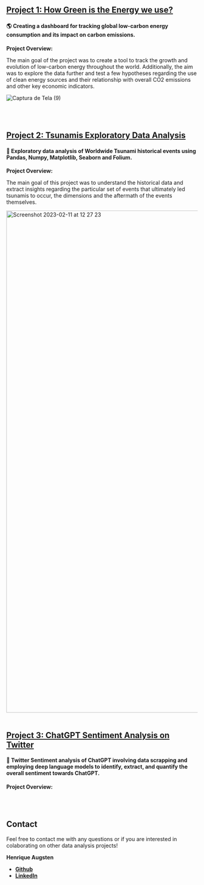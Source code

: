 ## **[Project 1: How Green is the Energy we use?](https://github.com/hafluz/energy_data)**
#### 🌎 Creating a dashboard for tracking global low-carbon energy consumption and its impact on carbon emissions.

**Project Overview:**

The main goal of the project was to create a tool to track the growth and evolution of low-carbon energy throughout the world. Additionally, the aim was to explore the data further and test a few hypotheses regarding the use of clean energy sources and their relationship with overall CO2 emissions and other key economic indicators.

![Captura de Tela (9)](https://user-images.githubusercontent.com/122936255/215545006-45224a36-7173-4e34-978f-217180bcca6f.png)

<br/>
<br/>

## **[Project 2: Tsunamis Exploratory Data Analysis](https://github.com/hafluz/tsunami_exploratory)**
#### 🌊 Exploratory data analysis of Worldwide Tsunami historical events using Pandas, Numpy, Matplotlib, Seaborn and Folium.

**Project Overview:**

The main goal of this project was to understand the historical data and extract insights regarding the particular set of events that ultimately led tsunamis to occur, the dimensions and the aftermath of the events themselves.

<img width="1317" alt="Screenshot 2023-02-11 at 12 27 23" src="https://user-images.githubusercontent.com/122936255/218266767-0c348863-e6d9-4bdf-a534-9b36b17ab2a9.png">

<br/>
<br/>

## **[Project 3: ChatGPT Sentiment Analysis on Twitter](https://github.com/hafluz/sentiment_analysis)**
#### 💬 Twitter Sentiment analysis of ChatGPT involving data scrapping and employing deep language models to identify, extract, and quantify the overall sentiment towards ChatGPT.

**Project Overview:**


<br/>
<br/>

## Contact
Feel free to contact me with any questions or if you are interested in colaborating on other data analysis projects!

**Henrique Augsten**

* **[Github](https://github.com/hafluz)**
* **[LinkedIn](https://www.linkedin.com/in/henrique-augsten)**
